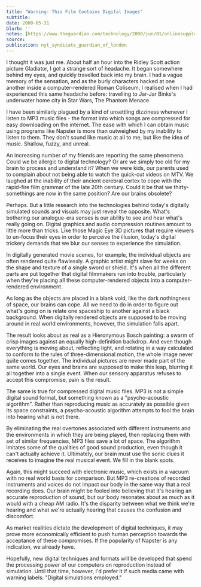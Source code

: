 ```yaml
---
title: "Warning: This Film Contains Digital Images"
subtitle: 
date: 2000-05-31
blurb: ''
notes: [https://www.theguardian.com/technology/2000/jun/01/onlinesupplement8](https://www.theguardian.com/technology/2000/jun/01/onlinesupplement8 https://www.theguardian.com/technology/2000/jun/01/onlinesupplement8)
source: 
publication: nyt_syndicate_guardian_of_london
---
```


I thought it was just me. About half an hour into the Ridley Scott action picture Gladiator, I got a strange sort of headache. It began somewhere behind my eyes, and quickly travelled back into my brain. I had a vague memory of the sensation, and as the burly characters hacked at one another inside a computer-rendered Roman Coliseum, I realised when I had experienced this same headache before: travelling to Jar-Jar Binks's underwater home city in Star Wars, The Phantom Menace.

I have been similarly plagued by a kind of unsettling dizziness whenever I listen to MP3 music files - the format into which songs are compressed for easy downloading on the internet. The ease with which I can obtain music using programs like Napster is more than outweighed by my inability to listen to them. They don't sound like music at all to me, but like the idea of music. Shallow, fuzzy, and unreal.

An increasing number of my friends are reporting the same phenomena. Could we be allergic to digital technology? Or are we simply too old for my brain to process and understand it? When we were kids, our parents used to complain about not being able to watch the quick-cut videos on MTV. We laughed at the inability of their ancient cerebral cortex to cope with the rapid-fire film grammar of the late 20th century. Could it be that we thirty-somethings are now in the same position? Are our brains obsolete?

Perhaps. But a little research into the technologies behind today's digitally simulated sounds and visuals may just reveal the opposite. What's bothering our analogue-era senses is our ability to see and hear what's really going on. Digital graphics and audio compression routines amount to little more than tricks. Like those Magic Eye 3D pictures that require viewers to un-focus their eyes in order to perceive the illusion, today's digital trickery demands that we blur our senses to experience the simulation.

In digitally generated movie scenes, for example, the individual objects are often rendered quite flawlessly. A graphic artist might slave for weeks on the shape and texture of a single sword or shield. It's when all the different parts are put together that digital filmmakers run into trouble, particularly when they're placing all these computer-rendered objects into a computer-rendered environment.

As long as the objects are placed in a blank void, like the dark nothingness of space, our brains can cope. All we need to do in order to figure out what's going on is relate one spaceship to another against a black background. When digitally rendered objects are supposed to be moving around in real world environments, however, the simulation falls apart.

The result looks about as real as a Hieronymous Bosch painting: a swarm of crisp images against an equally high-definition backdrop. And even though everything is moving about, reflecting light, and rotating in a way calculated to conform to the rules of three-dimensional motion, the whole image never quite comes together. The individual pictures are never made part of the same world. Our eyes and brains are supposed to make this leap, blurring it all together into a single event. When our sensory apparatus refuses to accept this compromise, pain is the result.

The same is true for compressed digital music files. MP3 is not a simple digital sound format, but something known as a "psycho-acoustic algorithm". Rather than reproducing music as accurately as possible given its space constraints, a psycho-acoustic algorithm attempts to fool the brain into hearing what is not there.

By eliminating the real overtones associated with different instruments and the environments in which they are being played, then replacing them with set of similar frequencies, MP3 files save a lot of space. The algorithm imitates some of the qualities of good sound production, even though it can't actually achieve it. Ultimately, our brain must use the sonic clues it receives to imagine the real musical event. We fill in the blank spots.

Again, this might succeed with electronic music, which exists in a vacuum with no real world basis for comparison. But MP3 re-creations of recorded instruments and voices do not impact our body in the same way that a real recording does. Our brain might be fooled into believing that it's hearing an accurate reproduction of sound, but our body resonates about as much as it would with a cheap AM radio. It's the disparity between what we think we're hearing and what we're actually hearing that causes the confusion and discomfort.

As market realities dictate the development of digital techniques, it may prove more economically efficient to push human perception towards the acceptance of these compromises. If the popularity of Napster is any indication, we already have.

Hopefully, new digital techniques and formats will be developed that spend the processing power of our computers on reproduction instead of simulation. Until that time, however, I'd prefer it if such media came with warning labels: "Digital simulations employed."
